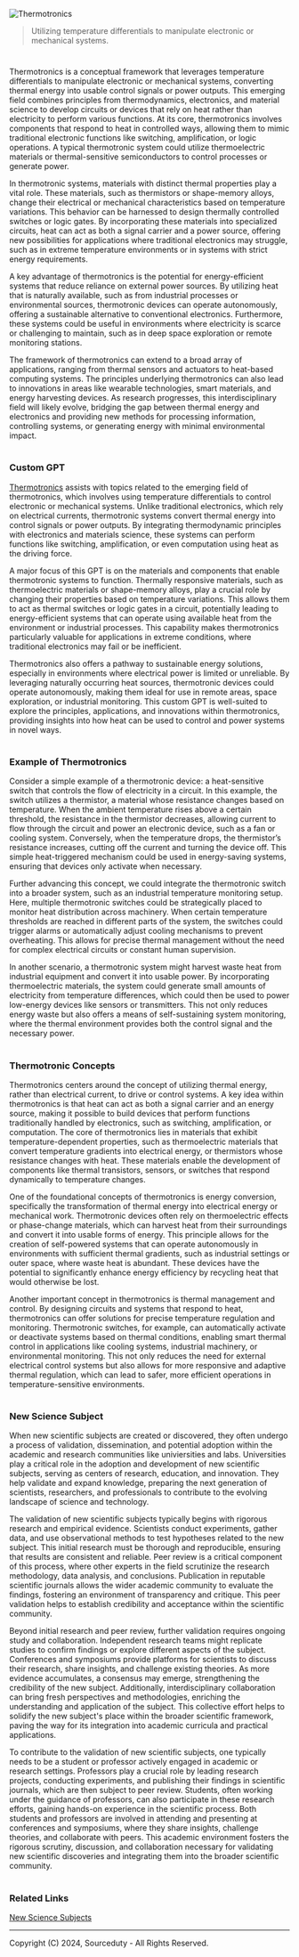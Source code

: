 ![Thermotronics](https://github.com/user-attachments/assets/1a1091d6-d580-4634-8b80-f5abbb8df626)

> Utilizing temperature differentials to manipulate electronic or mechanical systems.

#

Thermotronics is a conceptual framework that leverages temperature differentials to manipulate electronic or mechanical systems, converting thermal energy into usable control signals or power outputs. This emerging field combines principles from thermodynamics, electronics, and material science to develop circuits or devices that rely on heat rather than electricity to perform various functions. At its core, thermotronics involves components that respond to heat in controlled ways, allowing them to mimic traditional electronic functions like switching, amplification, or logic operations. A typical thermotronic system could utilize thermoelectric materials or thermal-sensitive semiconductors to control processes or generate power.

In thermotronic systems, materials with distinct thermal properties play a vital role. These materials, such as thermistors or shape-memory alloys, change their electrical or mechanical characteristics based on temperature variations. This behavior can be harnessed to design thermally controlled switches or logic gates. By incorporating these materials into specialized circuits, heat can act as both a signal carrier and a power source, offering new possibilities for applications where traditional electronics may struggle, such as in extreme temperature environments or in systems with strict energy requirements.

A key advantage of thermotronics is the potential for energy-efficient systems that reduce reliance on external power sources. By utilizing heat that is naturally available, such as from industrial processes or environmental sources, thermotronic devices can operate autonomously, offering a sustainable alternative to conventional electronics. Furthermore, these systems could be useful in environments where electricity is scarce or challenging to maintain, such as in deep space exploration or remote monitoring stations.

The framework of thermotronics can extend to a broad array of applications, ranging from thermal sensors and actuators to heat-based computing systems. The principles underlying thermotronics can also lead to innovations in areas like wearable technologies, smart materials, and energy harvesting devices. As research progresses, this interdisciplinary field will likely evolve, bridging the gap between thermal energy and electronics and providing new methods for processing information, controlling systems, or generating energy with minimal environmental impact.

#
### Custom GPT

[Thermotronics](https://chatgpt.com/g/g-AUEUDYzH5-thermotronics) assists with topics related to the emerging field of thermotronics, which involves using temperature differentials to control electronic or mechanical systems. Unlike traditional electronics, which rely on electrical currents, thermotronic systems convert thermal energy into control signals or power outputs. By integrating thermodynamic principles with electronics and materials science, these systems can perform functions like switching, amplification, or even computation using heat as the driving force.

A major focus of this GPT is on the materials and components that enable thermotronic systems to function. Thermally responsive materials, such as thermoelectric materials or shape-memory alloys, play a crucial role by changing their properties based on temperature variations. This allows them to act as thermal switches or logic gates in a circuit, potentially leading to energy-efficient systems that can operate using available heat from the environment or industrial processes. This capability makes thermotronics particularly valuable for applications in extreme conditions, where traditional electronics may fail or be inefficient.

Thermotronics also offers a pathway to sustainable energy solutions, especially in environments where electrical power is limited or unreliable. By leveraging naturally occurring heat sources, thermotronic devices could operate autonomously, making them ideal for use in remote areas, space exploration, or industrial monitoring. This custom GPT is well-suited to explore the principles, applications, and innovations within thermotronics, providing insights into how heat can be used to control and power systems in novel ways.

#
### Example of Thermotronics

Consider a simple example of a thermotronic device: a heat-sensitive switch that controls the flow of electricity in a circuit. In this example, the switch utilizes a thermistor, a material whose resistance changes based on temperature. When the ambient temperature rises above a certain threshold, the resistance in the thermistor decreases, allowing current to flow through the circuit and power an electronic device, such as a fan or cooling system. Conversely, when the temperature drops, the thermistor’s resistance increases, cutting off the current and turning the device off. This simple heat-triggered mechanism could be used in energy-saving systems, ensuring that devices only activate when necessary.

Further advancing this concept, we could integrate the thermotronic switch into a broader system, such as an industrial temperature monitoring setup. Here, multiple thermotronic switches could be strategically placed to monitor heat distribution across machinery. When certain temperature thresholds are reached in different parts of the system, the switches could trigger alarms or automatically adjust cooling mechanisms to prevent overheating. This allows for precise thermal management without the need for complex electrical circuits or constant human supervision.

In another scenario, a thermotronic system might harvest waste heat from industrial equipment and convert it into usable power. By incorporating thermoelectric materials, the system could generate small amounts of electricity from temperature differences, which could then be used to power low-energy devices like sensors or transmitters. This not only reduces energy waste but also offers a means of self-sustaining system monitoring, where the thermal environment provides both the control signal and the necessary power.

#
### Thermotronic Concepts

Thermotronics centers around the concept of utilizing thermal energy, rather than electrical current, to drive or control systems. A key idea within thermotronics is that heat can act as both a signal carrier and an energy source, making it possible to build devices that perform functions traditionally handled by electronics, such as switching, amplification, or computation. The core of thermotronics lies in materials that exhibit temperature-dependent properties, such as thermoelectric materials that convert temperature gradients into electrical energy, or thermistors whose resistance changes with heat. These materials enable the development of components like thermal transistors, sensors, or switches that respond dynamically to temperature changes.

One of the foundational concepts of thermotronics is energy conversion, specifically the transformation of thermal energy into electrical energy or mechanical work. Thermotronic devices often rely on thermoelectric effects or phase-change materials, which can harvest heat from their surroundings and convert it into usable forms of energy. This principle allows for the creation of self-powered systems that can operate autonomously in environments with sufficient thermal gradients, such as industrial settings or outer space, where waste heat is abundant. These devices have the potential to significantly enhance energy efficiency by recycling heat that would otherwise be lost.

Another important concept in thermotronics is thermal management and control. By designing circuits and systems that respond to heat, thermotronics can offer solutions for precise temperature regulation and monitoring. Thermotronic switches, for example, can automatically activate or deactivate systems based on thermal conditions, enabling smart thermal control in applications like cooling systems, industrial machinery, or environmental monitoring. This not only reduces the need for external electrical control systems but also allows for more responsive and adaptive thermal regulation, which can lead to safer, more efficient operations in temperature-sensitive environments.

#
### New Science Subject

When new scientific subjects are created or discovered, they often undergo a process of validation, dissemination, and potential adoption within the academic and research communities like univiersities and labs. Universities play a critical role in the adoption and development of new scientific subjects, serving as centers of research, education, and innovation. They help validate and expand knowledge, preparing the next generation of scientists, researchers, and professionals to contribute to the evolving landscape of science and technology.

The validation of new scientific subjects typically begins with rigorous research and empirical evidence. Scientists conduct experiments, gather data, and use observational methods to test hypotheses related to the new subject. This initial research must be thorough and reproducible, ensuring that results are consistent and reliable. Peer review is a critical component of this process, where other experts in the field scrutinize the research methodology, data analysis, and conclusions. Publication in reputable scientific journals allows the wider academic community to evaluate the findings, fostering an environment of transparency and critique. This peer validation helps to establish credibility and acceptance within the scientific community.

Beyond initial research and peer review, further validation requires ongoing study and collaboration. Independent research teams might replicate studies to confirm findings or explore different aspects of the subject. Conferences and symposiums provide platforms for scientists to discuss their research, share insights, and challenge existing theories. As more evidence accumulates, a consensus may emerge, strengthening the credibility of the new subject. Additionally, interdisciplinary collaboration can bring fresh perspectives and methodologies, enriching the understanding and application of the subject. This collective effort helps to solidify the new subject's place within the broader scientific framework, paving the way for its integration into academic curricula and practical applications.

To contribute to the validation of new scientific subjects, one typically needs to be a student or professor actively engaged in academic or research settings. Professors play a crucial role by leading research projects, conducting experiments, and publishing their findings in scientific journals, which are then subject to peer review. Students, often working under the guidance of professors, can also participate in these research efforts, gaining hands-on experience in the scientific process. Both students and professors are involved in attending and presenting at conferences and symposiums, where they share insights, challenge theories, and collaborate with peers. This academic environment fosters the rigorous scrutiny, discussion, and collaboration necessary for validating new scientific discoveries and integrating them into the broader scientific community.

#
### Related Links

[New Science Subjects](https://github.com/sourceduty/New_Science_Subjects)

***
Copyright (C) 2024, Sourceduty - All Rights Reserved.
